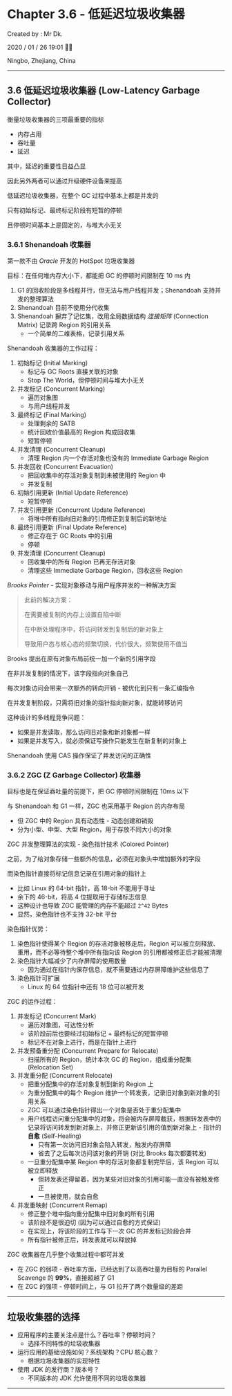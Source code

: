 # Chapter 3.6 - 低延迟垃圾收集器

Created by : Mr Dk.

2020 / 01 / 26 19:01 🧨🧧

Ningbo, Zhejiang, China

---

## 3.6 低延迟垃圾收集器 (Low-Latency Garbage Collector)

衡量垃圾收集器的三项最重要的指标

* 内存占用
* 吞吐量
* 延迟

其中，延迟的重要性日益凸显

因此另外两者可以通过升级硬件设备来提高

低延迟垃圾收集器，在整个 GC 过程中基本上都是并发的

只有初始标记、最终标记阶段有短暂的停顿

且停顿时间基本上是固定的，与堆大小无关

### 3.6.1 Shenandoah 收集器

第一款不由 _Oracle_ 开发的 HotSpot 垃圾收集器

目标：在任何堆内存大小下，都能把 GC 的停顿时间限制在 10 ms 内

1. G1 的回收阶段是多线程并行，但无法与用户线程并发；Shenandoah 支持并发的整理算法
2. Shenandoah 目前不使用分代收集
3. Shenandoah 摒弃了记忆集，改用全局数据结构 _连接矩阵_ (Connection Matrix) 记录跨 Region 的引用关系
    * 一个简单的二维表格，记录引用关系

Shenandoah 收集器的工作过程：

1. 初始标记 (Initial Marking)
    * 标记与 GC Roots 直接关联的对象
    * Stop The World，但停顿时间与堆大小无关
2. 并发标记 (Concurrent Marking)
    * 遍历对象图
    * 与用户线程并发
3. 最终标记 (Final Marking)
    * 处理剩余的 SATB
    * 统计回收价值最高的 Region 构成回收集
    * 短暂停顿
4. 并发清理 (Concurrent Cleanup)
    * 清理 Region 内一个存活对象也没有的 Immediate Garbage Region
5. 并发回收 (Concurrent Evacuation)
    * 把回收集中的存活对象复制到未被使用的 Region 中
    * 并发复制
6. 初始引用更新 (Initial Update Reference)
    * 短暂停顿
7. 并发引用更新 (Concurrent Update Reference)
    * 将堆中所有指向旧对象的引用修正到复制后的新地址
8. 最终引用更新 (Final Update Reference)
    * 修正存在于 GC Roots 中的引用
    * 停顿
9. 并发清理 (Concurrent Cleanup)
    * 回收集中的所有 Region 已再无存活对象
    * 清理这些 Immediate Garbage Region，回收这些 Region

_Brooks Pointer_ - 实现对象移动与用户程序并发的一种解决方案

> 此前的解决方案：
>
> 在需要被复制的内存上设置自陷中断
>
> 在中断处理程序中，将访问转发到复制后的新对象上
>
> 导致用户态与核心态的频繁切换，代价很大，频繁使用不值当

Brooks 提出在原有对象布局前统一加一个新的引用字段

在非并发复制的情况下，该字段指向对象自己

每次对象访问会带来一次额外的转向开销 - 被优化到只有一条汇编指令

在并发复制阶段，只需将旧对象的指针指向新对象，就能转移访问

这种设计的多线程竞争问题：

* 如果是并发读取，那么访问旧对象和新对象都一样
* 如果是并发写入，就必须保证写操作只能发生在新复制的对象上

Shenandoah 使用 CAS 操作保证了并发访问的正确性

### 3.6.2 ZGC (Z Garbage Collector) 收集器

目标也是在保证吞吐量的前提下，把 GC 停顿时间限制在 10ms 以下

与 Shenandoah 和 G1 一样，ZGC 也采用基于 Region 的内存布局

* 但 ZGC 中的 Region 具有动态性 - 动态创建和销毁
* 分为小型、中型、大型 Region，用于存放不同大小的对象

ZGC 并发整理算法的实现 - 染色指针技术 (Colored Pointer)

之前，为了给对象存储一些额外的信息，必须在对象头中增加额外的字段

而染色指针直接将标记信息记录在引用对象的指针上

* 比如 Linux 的 64-bit 指针，高 18-bit 不能用于寻址
* 余下的 46-bit，将高 4 位提取用于存储标志信息
* 这种设计也导致 ZGC 能管理的内存不能超过 `2^42` Bytes
* 显然，染色指针也不支持 32-bit 平台

染色指针优势：

1. 染色指针使得某个 Region 的存活对象被移走后，Region 可以被立刻释放、重用，而不必等待整个堆中所有指向该 Region 的引用都被修正后才能被清理
2. 染色指针大幅减少了内存屏障的使用数量
    * 因为通过在指针内保存信息，就不需要通过内存屏障维护这些信息了
3. 染色指针可扩展
    * Linux 的 64 位指针中还有 18 位可以被开发

ZGC 的运作过程：

1. 并发标记 (Concurrent Mark)
    * 遍历对象图，可达性分析
    * 该阶段前后也要经过初始标记 + 最终标记的短暂停顿
    * 标记不在对象上进行，而是在指针上进行
2. 并发预备重分配 (Concurrent Prepare for Relocate)
    * 扫描所有的 Region，统计本次 GC 的 Region，组成重分配集 (Relocation Set)
3. 并发重分配 (Concurrent Relocate)
    * 把重分配集中的存活对象复制到新的 Region 上
    * 为重分配集中的每个 Region 维护一个转发表，记录旧对象到新对象的引用关系
    * ZGC 可以通过染色指针得出一个对象是否处于重分配集中
    * 用户线程访问重分配集中的对象，将会被内存屏障截获，根据转发表中的记录将访问转发到新对象上，并修正更新该引用的值到新对象上 - 指针的 __自愈__ (Self-Healing)
        * 只有第一次访问旧对象会陷入转发，触发内存屏障
        * 省去了之后每次访问该对象的开销 (对比 Brooks 每次都要转发)
    * 一旦重分配集中某 Region 中的存活对象都复制完毕后，该 Region 可以被立即释放
        * 但转发表还得留着，因为某些对旧对象的引用可能一直没有被触发修正
        * 一旦被使用，就会自愈
4. 并发重映射 (Concurrent Remap)
    * 修正整个堆中指向重分配集中旧对象的所有引用
    * 该阶段不是很迫切 (因为可以通过自愈的方式保证)
    * 在实现上，将该阶段的工作与下一次 GC 的并发标记阶段合并
    * 所有指针被修正后，转发表就可以释放掉

ZGC 收集器在几乎整个收集过程中都可并发

* 在 ZGC 的弱项 - 吞吐率方面，已经达到了以高吞吐量为目标的 Parallel Scavenge 的 __99%__，直接超越了 G1
* 在 ZGC 的强项 - 停顿时间上，与 G1 拉开了两个数量级的差距

---

## 垃圾收集器的选择

* 应用程序的主要关注点是什么？吞吐率？停顿时间？
    * 选择不同特性的垃圾收集器
* 运行应用的基础设施如何？系统架构？CPU 核心数？
    * 根据垃圾收集器的实现特性
* 使用 JDK 的发行商？版本号？
    * 不同版本的 JDK 允许使用不同的垃圾收集器

---


